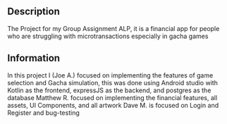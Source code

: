 ## Description
The Project for my Group Assignment ALP, it is a financial app for people who are struggling with microtransactions especially in gacha games


## Information
In this project I (Joe A.) focused on implementing the features of game selection and Gacha simulation, this was done using Android studio with Kotlin as the frontend, expressJS as the backend, and postgres as the database
Matthew R. focused on implementing the financial features, all assets, UI Components, and all artwork
Dave M. is focused on Login and Register and bug-testing
